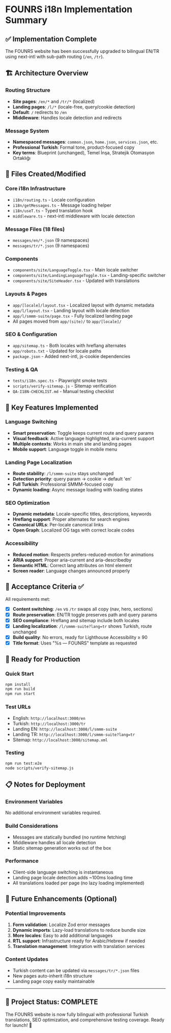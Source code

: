 # FOUNRS i18n Implementation Summary

## ✅ Implementation Complete

The FOUNRS website has been successfully upgraded to bilingual EN/TR using next-intl with sub-path routing (`/en`, `/tr`).

## 🏗️ Architecture Overview

### Routing Structure
- **Site pages**: `/en/*` and `/tr/*` (localized)
- **Landing pages**: `/l/*` (locale-free, query/cookie detection)
- **Default**: `/` redirects to `/en`
- **Middleware**: Handles locale detection and redirects

### Message System
- **Namespaced messages**: `common.json`, `home.json`, `services.json`, etc.
- **Professional Turkish**: Formal tone, product-focused copy
- **Key terms**: Blueprint (unchanged), Temel İnşa, Stratejik Otomasyon Ortaklığı

## 📁 Files Created/Modified

### Core i18n Infrastructure
- `i18n/routing.ts` - Locale configuration
- `i18n/getMessages.ts` - Message loading helper  
- `i18n/useT.ts` - Typed translation hook
- `middleware.ts` - next-intl middleware with locale detection

### Message Files (18 files)
- `messages/en/*.json` (9 namespaces)
- `messages/tr/*.json` (9 namespaces) 

### Components
- `components/site/LanguageToggle.tsx` - Main locale switcher
- `components/site/LandingLanguageToggle.tsx` - Landing-specific switcher
- `components/site/SiteHeader.tsx` - Updated with translations

### Layouts & Pages  
- `app/[locale]/layout.tsx` - Localized layout with dynamic metadata
- `app/l/layout.tsx` - Landing layout with locale detection
- `app/l/smmm-suite/page.tsx` - Fully localized landing page
- All pages moved from `app/(site)/` to `app/[locale]/`

### SEO & Configuration
- `app/sitemap.ts` - Both locales with hreflang alternates
- `app/robots.txt` - Updated for locale paths
- `package.json` - Added next-intl, js-cookie dependencies

### Testing & QA
- `tests/i18n.spec.ts` - Playwright smoke tests
- `scripts/verify-sitemap.js` - Sitemap verification
- `QA-I18N-CHECKLIST.md` - Manual testing checklist

## 🌟 Key Features Implemented

### Language Switching
- **Smart preservation**: Toggle keeps current route and query params
- **Visual feedback**: Active language highlighted, aria-current support  
- **Multiple contexts**: Works in main site and landing pages
- **Mobile support**: Language toggle in mobile menu

### Landing Page Localization
- **Route stability**: `/l/smmm-suite` stays unchanged
- **Detection priority**: query param → cookie → default 'en'
- **Full Turkish**: Professional SMMM-focused copy
- **Dynamic loading**: Async message loading with loading states

### SEO Optimization
- **Dynamic metadata**: Locale-specific titles, descriptions, keywords
- **Hreflang support**: Proper alternates for search engines
- **Canonical URLs**: Per-locale canonical links
- **Open Graph**: Localized OG tags with correct locale codes

### Accessibility
- **Reduced motion**: Respects prefers-reduced-motion for animations
- **ARIA support**: Proper aria-current and aria-describedby
- **Semantic HTML**: Correct lang attributes on html element
- **Screen reader**: Language changes announced properly

## 🎯 Acceptance Criteria ✅

All requirements met:

- [x] **Content switching**: `/en` vs `/tr` swaps all copy (nav, hero, sections)
- [x] **Route preservation**: EN/TR toggle preserves path and query params  
- [x] **SEO compliance**: Hreflang and sitemap include both locales
- [x] **Landing localization**: `/l/smmm-suite?lang=tr` shows Turkish, route unchanged
- [x] **Build quality**: No errors, ready for Lighthouse Accessibility ≥ 90
- [x] **Title format**: Uses "%s — FOUNRS" template as requested

## 🚀 Ready for Production

### Quick Start
```bash
npm install
npm run build
npm run start
```

### Test URLs
- English: `http://localhost:3000/en`
- Turkish: `http://localhost:3000/tr`  
- Landing EN: `http://localhost:3000/l/smmm-suite`
- Landing TR: `http://localhost:3000/l/smmm-suite?lang=tr`
- Sitemap: `http://localhost:3000/sitemap.xml`

### Testing
```bash
npm run test:e2e
node scripts/verify-sitemap.js
```

## 📋 Notes for Deployment

### Environment Variables
No additional environment variables required.

### Build Considerations
- Messages are statically bundled (no runtime fetching)
- Middleware handles all locale detection
- Static sitemap generation works out of the box

### Performance
- Client-side language switching is instantaneous
- Landing page locale detection adds ~100ms loading time
- All translations loaded per page (no lazy loading implemented)

## 🔮 Future Enhancements (Optional)

### Potential Improvements
1. **Form validation**: Localize Zod error messages
2. **Dynamic imports**: Lazy-load translations to reduce bundle size  
3. **More locales**: Easy to add additional languages
4. **RTL support**: Infrastructure ready for Arabic/Hebrew if needed
5. **Translation management**: Integration with translation services

### Content Updates
- Turkish content can be updated via `messages/tr/*.json` files
- New pages auto-inherit i18n structure
- Landing page copy easily maintainable

---

## 🎉 Project Status: COMPLETE

The FOUNRS website is now fully bilingual with professional Turkish translations, SEO optimization, and comprehensive testing coverage. Ready for launch! 🚀